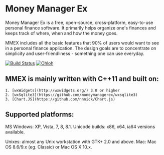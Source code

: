 Money Manager Ex
===============

Money Manager Ex is a free, open-source, cross-platform, easy-to-use personal 
finance software. It primarily helps organize one's finances and keeps track 
of where, when and how the money goes.

MMEX includes all the basic features that 90% of users would want to see in a
personal finance application. The design goals are to concentrate on simplicity
and user-friendliness - something one can use everyday.

[![Build Status](https://secure.travis-ci.org/moneymanagerex/moneymanagerex.png)](http://travis-ci.org/moneymanagerex/moneymanagerex)
[![Ohloh](http://www.ohloh.net/p/moneymanagerex/widgets/project_thin_badge.gif)](https://www.ohloh.net/p/moneymanagerex)


## MMEX is mainly written with C++11 and built on:
    1. [wxWidgets](http://wxwidgets.org/) 3.0 or higher
    2. [wxSqlite3](https://github.com/moneymanagerex/wxsqlite3)
    3. [Chart.JS](https://github.com/nnnick/Chart.js)

## Supported platforms:
MS Windows: XP, Vista, 7, 8, 8.1.
        Unicode builds: x86, x64, ia64 versions available.

Unixes: almost any Unix workstation with GTK+ 2.0 and above.
Mac: Mac OS 8.6/9.x (eg. Classic) or Mac OS X 10.x.
